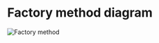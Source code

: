 # Factory method diagram

![Factory method](https://refactoring.guru/images/patterns/diagrams/factory-method/example-2x.png)
